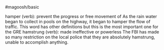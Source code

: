 #magoosh/basic

hamper (verb): prevent the progress or free movement of 
As the rain water began to collect in pools on the highway, it began to hamper the flow of traffic. 
This word has other definitions but this is the most important one for the GRE 
hamstrung (verb): made ineffective or powerless 
The FBI has made so many restriction on the local police that they are absolutely hamstrung, unable to 
accomplish anything. 

